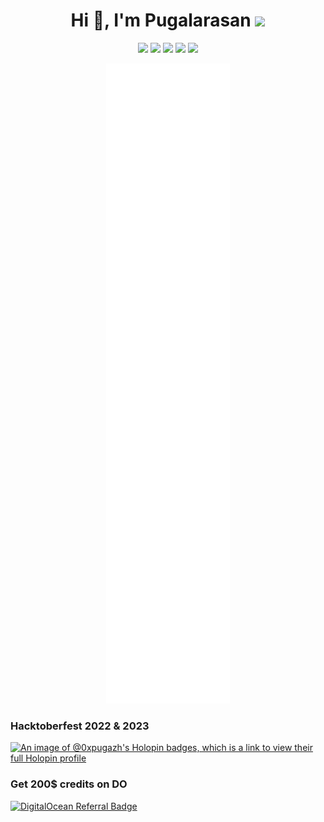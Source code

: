 <h1 align="center">Hi 👋, I'm Pugalarasan <image><img src="https://camo.githubusercontent.com/870d765b5c096038f097185a0ffa08df4011c0491b8039f3a7d5eeebf4d82c7e/68747470733a2f2f6d656469612e67697068792e636f6d2f6d656469612f57556c706c634d704f43456d5447427442572f67697068792e676966" width="45"> </image></h1> 

<p align="center">
  <a href="https://twitter.com/0xpugal"><img src="https://img.shields.io/badge/-%400xpugal-blue?style=for-the-badge&logo=x&logoColor=00AEFF&labelColor=black&color=black"></a>
  <a href="https://www.linkedin.com/in/0xpugal/"><img src="https://img.shields.io/badge/-0xPugal-blue?style=for-the-badge&logo=Linkedin&logoColor=00AEFF&labelColor=black&color=black"></a>
  <a href="https://0xpugazh.me/"><img src="https://img.shields.io/badge/0xpugal.github.io-0078D4?style=for-the-badge&logo=Google-Chrome&logoColor=00AEFF&labelColor=black&color=black"></a>
  <a href="mailto:pugalarasan1305@gmail.com"><img src="https://img.shields.io/badge/pugalarasan1305@gmail.com-0078D4?style=for-the-badge&logo=gmail&logoColor=00AEFF&labelColor=black&color=black"></a>
  <a href="https://instagram.com/0xpugal"><img src="https://img.shields.io/badge/0xpugal-0078D4?style=for-the-badge&logo=instagram&logoColor=00AEFF&labelColor=black&color=black"></a>

</p>

<p align="center" width="100%"><a href="https://github.com/0xpugazh"><img src="./github-metrics.svg"></a></p>

### Hacktoberfest 2022 & 2023
[![An image of @0xpugazh's Holopin badges, which is a link to view their full Holopin profile](https://holopin.me/0xpugazh)](https://holopin.io/@0xpugazh)

### Get 200$ credits on DO
[![DigitalOcean Referral Badge](https://web-platforms.sfo2.cdn.digitaloceanspaces.com/WWW/Badge%201.svg)](https://www.digitalocean.com/?refcode=87789189e3ea&utm_campaign=Referral_Invite&utm_medium=Referral_Program&utm_source=badge)
